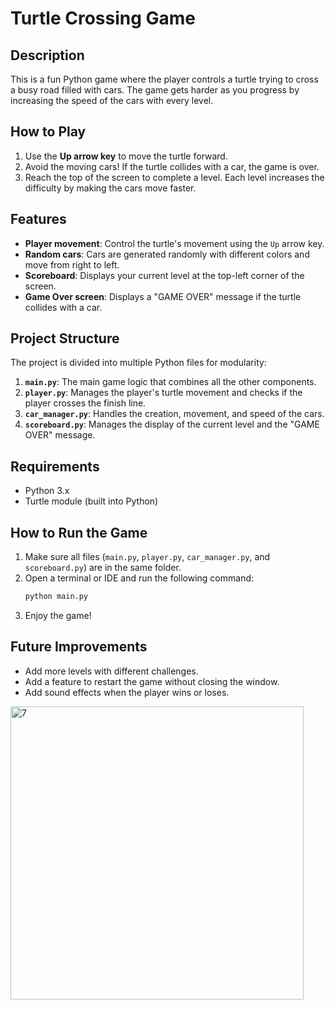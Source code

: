 # Turtle Crossing Game

## Description
This is a fun Python game where the player controls a turtle trying to cross a busy road filled with cars. The game gets harder as you progress by increasing the speed of the cars with every level.

## How to Play
1. Use the **Up arrow key** to move the turtle forward.
2. Avoid the moving cars! If the turtle collides with a car, the game is over.
3. Reach the top of the screen to complete a level. Each level increases the difficulty by making the cars move faster.

## Features
- **Player movement**: Control the turtle's movement using the `Up` arrow key.
- **Random cars**: Cars are generated randomly with different colors and move from right to left.
- **Scoreboard**: Displays your current level at the top-left corner of the screen.
- **Game Over screen**: Displays a "GAME OVER" message if the turtle collides with a car.

## Project Structure
The project is divided into multiple Python files for modularity:
1. **`main.py`**: The main game logic that combines all the other components.
2. **`player.py`**: Manages the player's turtle movement and checks if the player crosses the finish line.
3. **`car_manager.py`**: Handles the creation, movement, and speed of the cars.
4. **`scoreboard.py`**: Manages the display of the current level and the "GAME OVER" message.

## Requirements
- Python 3.x
- Turtle module (built into Python)

## How to Run the Game
1. Make sure all files (`main.py`, `player.py`, `car_manager.py`, and `scoreboard.py`) are in the same folder.
2. Open a terminal or IDE and run the following command:
   ```bash
   python main.py
   ```
3. Enjoy the game!

## Future Improvements
- Add more levels with different challenges.
- Add a feature to restart the game without closing the window.
- Add sound effects when the player wins or loses.
  
<img width="469" alt="7" src="https://github.com/user-attachments/assets/979f7cb8-f245-4549-b916-faf742687405">

